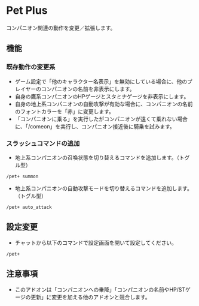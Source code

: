 # Pet Plus

コンパニオン関連の動作を変更／拡張します。

## 機能

### 既存動作の変更系

- ゲーム設定で「他のキャラクター名表示」を無効にしている場合に、他のプレイヤーのコンパニオンの名前を非表示にします。
- 自身の鷹系コンパニオンのHPゲージとスタミナゲージを非表示にします。
- 自身の地上系コンパニオンの自動攻撃が有効な場合に、コンパニオンの名前のフォントカラーを「赤」に変更します。
- 「コンパニオンに乗る」を実行したがコンパニオンが遠くて乗れない場合に、「/comeon」を実行し、コンパニオン接近後に騎乗を試みます。

### スラッシュコマンドの追加

- 地上系コンパニオンの召喚状態を切り替えるコマンドを追加します。（トグル型）

```
/pet+ summon
```

- 地上系コンパニオンの自動攻撃モードを切り替えるコマンドを追加します。（トグル型）

```
/pet+ auto_attack
```

## 設定変更

- チャットから以下のコマンドで設定画面を開いて設定してください。

```
/pet+
```

## 注意事項

- このアドオンは「コンパニオンへの乗降」「コンパニオンの名前やHP/STゲージの更新」に変更を加える他のアドオンと競合します。
